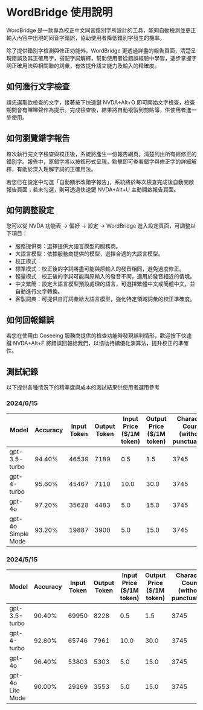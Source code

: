 # WordBridge 使用說明

WordBridge 是一款專為校正中文同音錯別字所設計的工具，能夠自動檢測並更正輸入內容中出現的同音字錯誤，協助使用者降低錯別字發生的機率。

除了提供錯別字檢測與修正功能外，WordBridge 更透過詳盡的報告頁面，清楚呈現錯誤及其正確用字，搭配字詞解釋，幫助使用者從錯誤經驗中學習，逐步掌握字詞正確用法與相關聯的詞彙，有效提升語文能力及輸入的精確度。

## 如何進行文字檢查

請先選取欲檢查的文字，接著按下快速鍵 NVDA+Alt+O 即可開始文字檢查，檢查期間會有嗶嗶聲作為提示。完成檢查後，結果將自動複製到剪貼簿，供使用者進一步使用。

## 如何瀏覽錯字報告

每次執行完文字檢查與校正後，系統將產生一份報告網頁，清楚列出所有經修正的錯別字。報告中，原錯字將以按鈕形式呈現，點擊即可查看錯字與修正字的詳細解釋，有助於深入理解字詞的正確用法。

若您已在設定中勾選「自動顯示改錯字報告」，系統將於每次檢查完成後自動開啟報告頁面；若未勾選，則可透過快速鍵 NVDA+Alt+U 主動開啟報告頁面。

## 如何調整設定

您可以從 NVDA 功能表 → 偏好 → 設定 → WordBridge 進入設定頁面，可調整以下項目：

* 服務提供商：選擇提供大語言模型的服務商。
* 大語言模型：依據服務商提供的模型，選擇合適的大語言模型。
* 校正模式：
 * 標準模式：校正後的字詞將盡可能與原輸入的發音相同，避免過度修正。
 * 輕量模式：校正後的字詞可能與原輸入的發音不同，適用於發音相近的情境。
* 中文繁簡：設定大語言模型預設處理的語言，可選擇繁體中文或簡體中文，並自動進行文字轉換。
* 客製詞典：可提供自訂詞彙給大語言模型，強化特定領域詞彙的校正準確度。

## 如何回報錯誤

若您在使用由 Coseeing 服務商提供的檢查功能時發現誤判情形，歡迎按下快速鍵 NVDA+Alt+F 將錯誤回報給我們，以協助持續優化演算法，提升校正的準確性。

## 測試紀錄

以下提供各種情況下的精準度與成本的測試結果供使用者選用參考

### 2024/6/15

| Model | Accuracy | Input Token | Output Token | Input Price ($/1M token) | Output Price ($/1M token) | Character Count (without punctuation) | Price ($) / 1k Character |
| --- | --- | --- | --- | --- | --- | --- | --- |
| gpt-3.5-turbo | 94.40% | 46539 | 7189 | 0.5 | 1.5 | 3745 | 0.0091 |
| gpt-4-turbo | 95.60% | 45467 | 7110 | 10.0 | 30.0 | 3745 | 0.1784 |
| gpt-4o | 97.20% | 35628 | 4483 | 5.0 | 15.0 | 3745 | 0.0655 |
| gpt-4o Simple Mode | 93.20% | 19887 | 3900 | 5.0 | 15.0 | 3745 | 0.0422 |

### 2024/5/15

| Model | Accuracy | Input Token | Output Token | Input Price ($/1M token) | Output Price ($/1M token) | Character Count (without punctuation) | Price ($) / 1k Character |
| --- | --- | --- | --- | --- | --- | --- | --- |
| gpt-3.5-turbo | 90.40% | 69950 | 8228 | 0.5 | 1.5 | 3745 | 0.0126 |
| gpt-4-turbo | 92.80% | 65746 | 7961 | 10.0 | 30.0 | 3745 | 0.2393 |
| gpt-4o | 96.40% | 53803 | 5303 | 5.0 | 15.0 | 3745 | 0.0931 |
| gpt-4o Lite Mode | 90.00% | 29169 | 3553 | 5.0 | 15.0 | 3745 | 0.0532 |
